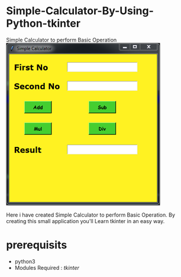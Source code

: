 # Simple-Calculator-By-Using-Python-tkinter
Simple Calculator to perform Basic Operation
![Alt Text](https://github.com/satyam8484/Simple-Calculator-By-Using-Python-tkinter/blob/master/Simple_cal.PNG)



Here i have created Simple Calculator to perform Basic Operation.
By creating this small application you'll Learn tkinter in an easy way. 

# prerequisits

* python3
* Modules Required :
  *tkinter*

